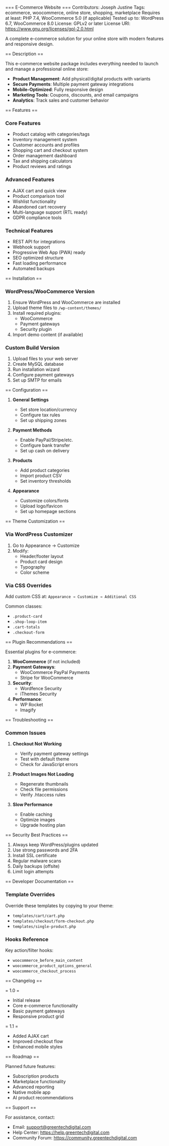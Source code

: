 === E-Commerce Website ===
Contributors: Joseph Justine
Tags: ecommerce, woocommerce, online store, shopping, marketplace
Requires at least: PHP 7.4, WooCommerce 5.0 (if applicable)
Tested up to: WordPress 6.7, WooCommerce 8.0
License: GPLv2 or later
License URI: https://www.gnu.org/licenses/gpl-2.0.html

A complete e-commerce solution for your online store with modern features and responsive design.

== Description ==

This e-commerce website package includes everything needed to launch and manage a professional online store:

* **Product Management**: Add physical/digital products with variants
* **Secure Payments**: Multiple payment gateway integrations
* **Mobile-Optimized**: Fully responsive design
* **Marketing Tools**: Coupons, discounts, and email campaigns
* **Analytics**: Track sales and customer behavior

== Features ==

### Core Features
- Product catalog with categories/tags
- Inventory management system
- Customer accounts and profiles
- Shopping cart and checkout system
- Order management dashboard
- Tax and shipping calculators
- Product reviews and ratings

### Advanced Features
- AJAX cart and quick view
- Product comparison tool
- Wishlist functionality
- Abandoned cart recovery
- Multi-language support (RTL ready)
- GDPR compliance tools

### Technical Features
- REST API for integrations
- Webhook support
- Progressive Web App (PWA) ready
- SEO optimized structure
- Fast loading performance
- Automated backups

== Installation ==

### WordPress/WooCommerce Version
1. Ensure WordPress and WooCommerce are installed
2. Upload theme files to `/wp-content/themes/`
3. Install required plugins:
   - WooCommerce
   - Payment gateways
   - Security plugin
4. Import demo content (if available)

### Custom Build Version
1. Upload files to your web server
2. Create MySQL database
3. Run installation wizard
4. Configure payment gateways
5. Set up SMTP for emails

== Configuration ==

1. **General Settings**
   - Set store location/currency
   - Configure tax rules
   - Set up shipping zones

2. **Payment Methods**
   - Enable PayPal/Stripe/etc.
   - Configure bank transfer
   - Set up cash on delivery

3. **Products**
   - Add product categories
   - Import product CSV
   - Set inventory thresholds

4. **Appearance**
   - Customize colors/fonts
   - Upload logo/favicon
   - Set up homepage sections

== Theme Customization ==

### Via WordPress Customizer
1. Go to Appearance → Customize
2. Modify:
   - Header/footer layout
   - Product card design
   - Typography
   - Color scheme

### Via CSS Overrides
Add custom CSS at:
`Appearance → Customize → Additional CSS`

Common classes:
- `.product-card`
- `.shop-loop-item`
- `.cart-totals`
- `.checkout-form`

== Plugin Recommendations ==

Essential plugins for e-commerce:
1. **WooCommerce** (if not included)
2. **Payment Gateways**:
   - WooCommerce PayPal Payments
   - Stripe for WooCommerce
3. **Security**:
   - Wordfence Security
   - iThemes Security
4. **Performance**:
   - WP Rocket
   - Imagify

== Troubleshooting ==

### Common Issues
1. **Checkout Not Working**
   - Verify payment gateway settings
   - Test with default theme
   - Check for JavaScript errors

2. **Product Images Not Loading**
   - Regenerate thumbnails
   - Check file permissions
   - Verify .htaccess rules

3. **Slow Performance**
   - Enable caching
   - Optimize images
   - Upgrade hosting plan

== Security Best Practices ==

1. Always keep WordPress/plugins updated
2. Use strong passwords and 2FA
3. Install SSL certificate
4. Regular malware scans
5. Daily backups (offsite)
6. Limit login attempts

== Developer Documentation ==

### Template Overrides
Override these templates by copying to your theme:
- `templates/cart/cart.php`
- `templates/checkout/form-checkout.php`
- `templates/single-product.php`

### Hooks Reference
Key action/filter hooks:
- `woocommerce_before_main_content`
- `woocommerce_product_options_general`
- `woocommerce_checkout_process`

== Changelog ==

= 1.0 =
* Initial release
* Core e-commerce functionality
* Basic payment gateways
* Responsive product grid

= 1.1 =
* Added AJAX cart
* Improved checkout flow
* Enhanced mobile styles

== Roadmap ==

Planned future features:
- Subscription products
- Marketplace functionality
- Advanced reporting
- Native mobile app
- AI product recommendations

== Support ==

For assistance, contact:
- Email: support@greentechdigital.com
- Help Center: https://help.greentechdigital.com
- Community Forum: https://community.greentechdigital.com
